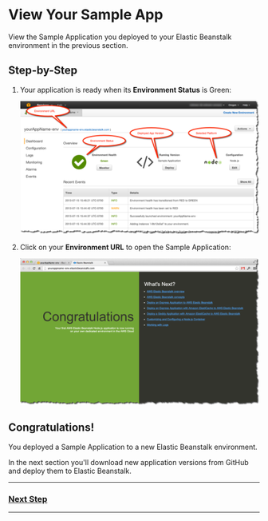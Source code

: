 # View Your Sample App

View the Sample Application you deployed to your Elastic Beanstalk environment in the previous section. 

## Step-by-Step

1. Your application is ready when its **Environment Status** is Green:

	![](img/en/step_view-sample-app.png)

2. Click on your **Environment URL** to open the Sample Application:

	![](img/en/step_sample-app-page.png)
	
## Congratulations!

You deployed a Sample Application to a new Elastic Beanstalk environment.

In the next section you'll download new application versions from GitHub and deploy them to Elastic Beanstalk.

---

### [Next Step](get-new-app-versions.md)

---
